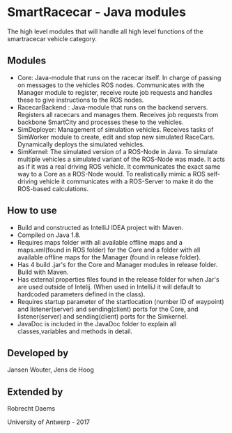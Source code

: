 SmartRacecar - Java modules
================
The high level modules that will handle all high level functions of the smartracecar vehicle category.

## Modules
 - Core: Java-module that runs on the racecar itself. In charge of passing on messages to the vehicles ROS nodes. Communicates with the Manager module to register, receive route job requests and handles these to give instructions to the ROS nodes.
 - RacecarBackend : Java-module that runs on the backend servers. Registers all racecars and manages them. Receives job requests from backbone SmartCity and processes these to the vehicles. 
 - SimDeployer: Management of simulation vehicles. Receives tasks of SimWorker module to create, edit and stop new simulated RaceCars. Dynamically deploys the simulated vehicles.
 - SimKernel: The simulated version of a ROS-Node in Java. To simulate multiple vehicles a simulated variant of the ROS-Node was made. It acts as if it was a real driving ROS vehicle. It communicates the exact same way to a Core as a ROS-Node would. To realistically mimic a ROS self-driving vehicle it communicates with a ROS-Server to make it do the ROS-based calculations. 

## How to use
 - Build and constructed as IntelliJ IDEA project with Maven.
 - Compiled on Java 1.8.
 - Requires maps folder with all available offline maps and a maps.xml(found in ROS folder) for the Core and a folder with all available offline maps for the Manager (found in release folder).
 - Has 4 build .jar's for the Core and Manager modules in release folder. Build with Maven. 
 - Has external properties files found in the release folder for when Jar's are used outside of Intelij. (When used in IntelliJ it will default to hardcoded parameters defined in the class).
 - Requires startup parameter of the startlocation (number ID of waypoint) and listener(server) and sending(client) ports for the Core, and listener(server) and sending(client) ports for the Simkernel.
 - JavaDoc is included in the JavaDoc folder to explain all classes,variables and methods in detail.
 
## Developed by

Jansen Wouter,
Jens de Hoog

## Extended by

Robrecht Daems


University of Antwerp - 2017
